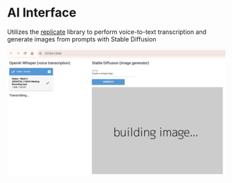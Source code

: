 # AI Interface
Utilizes the [replicate](https://replicate.com) library to perform voice-to-text transcription and generate images from prompts with Stable Diffusion

![Screenshot](screenshot.png)

